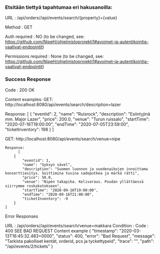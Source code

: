 ### Etsitään tiettyä tapahtumaa eri hakusanoilla: 

URL : /api/orders//api/events/search/{property}={value}

Method : GET

Auth required : NO (to be changed, see: https://github.com/NipeH/ohjelmistoprojekti1#avoimet-ja-autentikointia-vaativat-endpointit)

Permissions required : None (to be changed, see: https://github.com/NipeH/ohjelmistoprojekti1#avoimet-ja-autentikointia-vaativat-endpointit)

### Success Response
Code : 200 OK

Content examples:
GET: http://localhost:8080/api/events/search/description=lazer

  Response: 
  [
      {
          "eventid": 2,
          "name": "Ruisrock",
          "description": "Esiintyjinä mm. Major Lazer",
          "price": 200.0,
          "venue": "Turun ruissalo",
          "startTime": "2020-07-16T19:00:00",
          "endTime": "2020-07-05T23:59:00",
          "ticketInventory": 198
      }
  ]
  
  GET: http://localhost:8080/api/events/search/venue=nipe
  
    Response: 
          [
        {
            "eventid": 1,
            "name": "Syksyn sävel",
            "description": "Suomen luonnon ja vuodenaikojen innoittama konserttiesitys. Soittimina tusina sadeputkea ja märkä rätti",
            "price": 50.0,
            "venue": "Nipen takapiha. Kelivaraus. Poudan yllättäessä siirrymme roskakatokseen",
            "startTime": "2020-09-16T19:00:00",
            "endTime": "2020-09-16T21:00:00",
            "ticketInventory": -9
        }
    ]
Error Responses

URL : /api/orders//api/events/search/venue=makkara
Condition : 
Code : 400 SEE BAD REQUEST
Content example
{
    "timestamp": "2020-03-13T16:45:32.483+0000",
    "status": 400,
    "error": "Bad Request",
    "message": "Tarkista pakolliset kentät, orderid, pcs ja tyckettypeid",
    "trace": "",
    "path": "/api/events/2/tickets"
}
